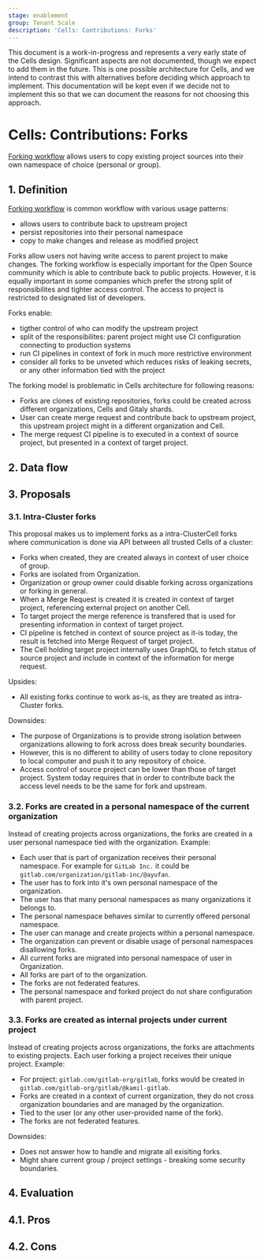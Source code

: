 ```yaml
---
stage: enablement
group: Tenant Scale
description: 'Cells: Contributions: Forks'
---
```


This document is a work-in-progress and represents a very early state of the
Cells design. Significant aspects are not documented, though we expect to add
them in the future. This is one possible architecture for Cells, and we intend to
contrast this with alternatives before deciding which approach to implement.
This documentation will be kept even if we decide not to implement this so that
we can document the reasons for not choosing this approach.

# Cells: Contributions: Forks

[Forking workflow](../../../user/project/repository/forking_workflow.md) allows users
to copy existing project sources into their own namespace of choice (personal or group).

## 1. Definition

[Forking workflow](../../../user/project/repository/forking_workflow.md) is common workflow
with various usage patterns:

- allows users to contribute back to upstream project
- persist repositories into their personal namespace
- copy to make changes and release as modified project

Forks allow users not having write access to parent project to make changes. The forking workflow
is especially important for the Open Source community which is able to contribute back
to public projects. However, it is equally important in some companies which prefer the strong split
of responsibilites and tighter access control. The access to project is restricted
to designated list of developers.

Forks enable:

- tigther control of who can modify the upstream project
- split of the responsibilites: parent project might use CI configuration connecting to production systems
- run CI pipelines in context of fork in much more restrictive environment
- consider all forks to be unveted which reduces risks of leaking secrets, or any other information
  tied with the project

The forking model is problematic in Cells architecture for following reasons:

- Forks are clones of existing repositories, forks could be created across different organizations, Cells and Gitaly shards.
- User can create merge request and contribute back to upstream project, this upstream project might in a different organization and Cell.
- The merge request CI pipeline is to executed in a context of source project, but presented in a context of target project.

## 2. Data flow

## 3. Proposals

### 3.1. Intra-Cluster forks

This proposal makes us to implement forks as a intra-ClusterCell forks where communication is done via API
between all trusted Cells of a cluster:

- Forks when created, they are created always in context of user choice of group.
- Forks are isolated from Organization.
- Organization or group owner could disable forking across organizations or forking in general.
- When a Merge Request is created it is created in context of target project, referencing
  external project on another Cell.
- To target project the merge reference is transfered that is used for presenting information
  in context of target project.
- CI pipeline is fetched in context of source project as it-is today, the result is fetched into
  Merge Request of target project.
- The Cell holding target project internally uses GraphQL to fetch status of source project
  and include in context of the information for merge request.

Upsides:

- All existing forks continue to work as-is, as they are treated as intra-Cluster forks.

Downsides:

- The purpose of Organizations is to provide strong isolation between organizations
  allowing to fork across does break security boundaries.
- However, this is no different to ability of users today to clone repository to local computer
  and push it to any repository of choice.
- Access control of source project can be lower than those of target project. System today
  requires that in order to contribute back the access level needs to be the same for fork and upstream.

### 3.2. Forks are created in a personal namespace of the current organization

Instead of creating projects across organizations, the forks are created in a user personal namespace
tied with the organization. Example:

- Each user that is part of organization receives their personal namespace. For example for `GitLab Inc.`
  it could be `gitlab.com/organization/gitlab-inc/@ayufan`.
- The user has to fork into it's own personal namespace of the organization.
- The user has that many personal namespaces as many organizations it belongs to.
- The personal namespace behaves similar to currently offered personal namespace.
- The user can manage and create projects within a personal namespace.
- The organization can prevent or disable usage of personal namespaces disallowing forks.
- All current forks are migrated into personal namespace of user in Organization.
- All forks are part of to the organization.
- The forks are not federated features.
- The personal namespace and forked project do not share configuration with parent project.

### 3.3. Forks are created as internal projects under current project

Instead of creating projects across organizations, the forks are attachments to existing projects.
Each user forking a project receives their unique project. Example:

- For project: `gitlab.com/gitlab-org/gitlab`, forks would be created in `gitlab.com/gitlab-org/gitlab/@kamil-gitlab`.
- Forks are created in a context of current organization, they do not cross organization boundaries
  and are managed by the organization.
- Tied to the user (or any other user-provided name of the fork).
- The forks are not federated features.

Downsides:

- Does not answer how to handle and migrate all exisiting forks.
- Might share current group / project settings - breaking some security boundaries.

## 4. Evaluation

## 4.1. Pros

## 4.2. Cons

